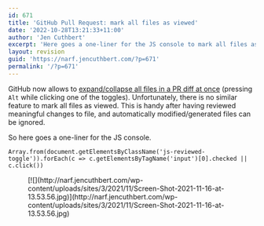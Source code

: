 ```yaml
---
id: 671
title: 'GitHub Pull Request: mark all files as viewed'
date: '2022-10-28T13:21:33+11:00'
author: 'Jen Cuthbert'
excerpt: 'Here goes a one-liner for the JS console to mark all files as viewed at once in a Github PR.'
layout: revision
guid: 'https://narf.jencuthbert.com/?p=671'
permalink: '/?p=671'
---
```


GitHub now allows to [expand/collapse all files in a PR diff at once](https://github.com/refined-github/refined-github/issues/2151 "https://github.com/refined-github/refined-github/issues/2151") (pressing `Alt` while clicking one of the toggles). Unfortunately, there is no similar feature to mark all files as viewed. This is handy after having reviewed meaningful changes to file, and automatically modified/generated files can be ignored.

So here goes a one-liner for the JS console.

```
Array.from(document.getElementsByClassName('js-reviewed-toggle')).forEach(c => c.getElementsByTagName('input')[0].checked || c.click())
```

<figure class="wp-block-image size-full">[![](http://narf.jencuthbert.com/wp-content/uploads/sites/3/2021/11/Screen-Shot-2021-11-16-at-13.53.56.jpg)](http://narf.jencuthbert.com/wp-content/uploads/sites/3/2021/11/Screen-Shot-2021-11-16-at-13.53.56.jpg)</figure>